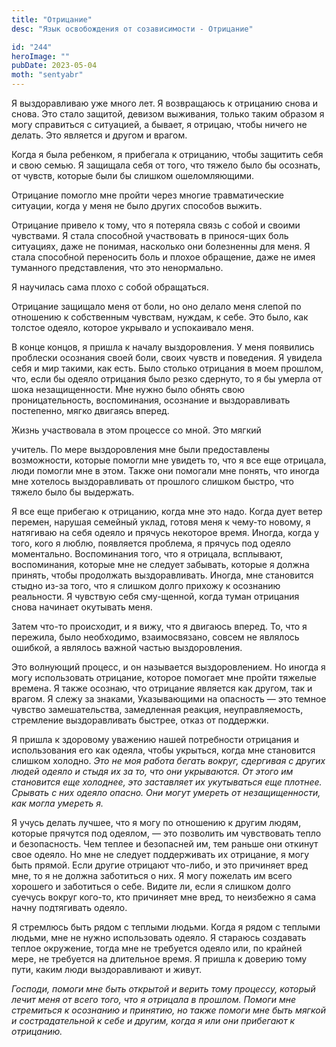 ```yaml
---
title: "Отрицание"
desc: "Язык освобождения от созависимости - Отрицание"

id: "244"
heroImage: ""
pubDate: 2023-05-04
moth: "sentyabr"
---
```


Я выздоравливаю уже много лет. Я возвращаюсь к отрицанию снова и снова. Это
стало защитой, девизом выживания, только таким образом я могу справиться с
ситуацией, а бывает, я отрицаю, чтобы ничего не делать. Это является и другом
и врагом.

Когда я была ребенком, я прибегала к отрицанию, чтобы защитить себя и свою
семью. Я защищала себя от того, что тяжело было бы осознать, от чувств,
которые были бы слишком ошеломляющими.

Отрицание помогло мне пройти через многие травматические ситуации, когда у
меня не было других способов выжить.

Отрицание привело к тому, что я потеряла связь с собой и своими чувствами. Я
стала способной участвовать в принося-щих боль ситуациях, даже не понимая,
насколько они болезненны для меня. Я стала способной переносить боль и плохое
обращение, даже не имея туманного представления, что это ненормально.

Я научилась сама плохо с собой обращаться.

Отрицание защищало меня от боли, но оно делало меня слепой по отношению к
собственным чувствам, нуждам, к себе. Это было, как толстое одеяло, которое
укрывало и успокаивало меня.

В конце концов, я пришла к началу выздоровления. У меня появились проблески
осознания своей боли, своих чувств и поведения. Я увидела себя и мир такими,
как есть. Было столько отрицания в моем прошлом, что, если бы одеяло отрицания
было резко сдернуто, то я бы умерла от шока незащищенности. Мне нужно было
обнять свою проницательность, воспоминания, осознание и выздоравливать
постепенно, мягко двигаясь вперед.

Жизнь участвовала в этом процессе со мной. Это мягкий

учитель. По мере выздоровления мне были предоставлены возможности, которые
помогли мне увидеть то, что я все еще отрицала, люди помогли мне в этом. Также
они помогали мне понять, что иногда мне хотелось выздоравливать от прошлого
слишком быстро, что тяжело было бы выдержать.

Я все еще прибегаю к отрицанию, когда мне это надо. Когда дует ветер перемен,
нарушая семейный уклад, готовя меня к чему-то новому, я натягиваю на себя
одеяло и прячусь некоторое время. Иногда, когда у того, кого я люблю,
появляется проблема, я прячусь под одеяло моментально. Воспоминания того, что
я отрицала, всплывают, воспоминания, которые мне не следует забывать, которые
я должна принять, чтобы продолжать выздоравливать. Иногда, мне становится
стыдно из-за того, что я слишком долго прихожу к осознанию реальности. Я
чувствую себя сму-щенной, когда туман отрицания снова начинает окутывать меня.

Затем что-то происходит, и я вижу, что я двигаюсь вперед. То, что я пережила,
было необходимо, взаимосвязано, совсем не являлось ошибкой, а являлось важной
частью выздоровления.

Это волнующий процесс, и он называется выздоровлением. Но иногда я могу
использовать отрицание, которое помогает мне пройти тяжелые времена. Я также
осознаю, что отрицание является как другом, так и врагом. Я слежу за знаками,
Указывающими на опасность — это темное чувство замешательства, замедленная
реакция, неуправляемость, стремление выздоравливать быстрее, отказ от
поддержки.

Я пришла к здоровому уважению нашей потребности отрицания и использования его
как одеяла, чтобы укрыться, когда мне становится слишком холодно. _Это не моя
работа бегать вокруг, сдергивая с других людей одеяло и стыдя их за то,_ _что
они укрываются._ _От этого им становится еще холоднее, это заставляет их
укутываться еще плотнее. Срывать с них_ _одеяло опасно. Они могут умереть от
незащищенности, как могла умереть я._

Я учусь делать лучшее, что я могу по отношению к другим людям, которые
прячутся под одеялом, — это позволить им чувствовать тепло и безопасность. Чем
теплее и безопасней им, тем раньше они откинут свое одеяло. Но мне не следует
поддерживать их отрицание, я могу быть прямой. Если другие отрицают что-либо,
и это причиняет вред мне, то я не должна заботиться о них. Я могу пожелать им
всего хорошего и заботиться о себе. Видите ли, если я слишком долго суечусь
вокруг кого-то, кто причиняет мне вред, то неизбежно я сама начну подтягивать
одеяло.

Я стремлюсь быть рядом с теплыми людьми. Когда я рядом с теплыми людьми, мне
не нужно использовать одеяло. Я стараюсь создавать теплое окружение, тогда мне
не требуется одеяло или, по крайней мере, не требуется на длительное время. Я
пришла к доверию тому пути, каким люди выздоравливают и живут.

_Господи,_ _помоги_ _мне_ _быть_ _открытой_ _и_ _верить_ _тому_ _процессу,_
_который_ _лечит_ _меня_ _от_ _всего_ _того,_ _что_ _я_ _отрицала_ _в_
_прошлом._ _Помоги_ _мне_ _стремиться_ _к_ _осознанию_ _и_ _принятию,_ _но_
_также_ _помоги_ _мне_ _быть_ _мягкой_ _и_ _сострадательной_ _к_ _себе_ _и_
_другим,_ _когда_ _я_ _или_ _они_ _прибегают_ _к_ _отрицанию._
